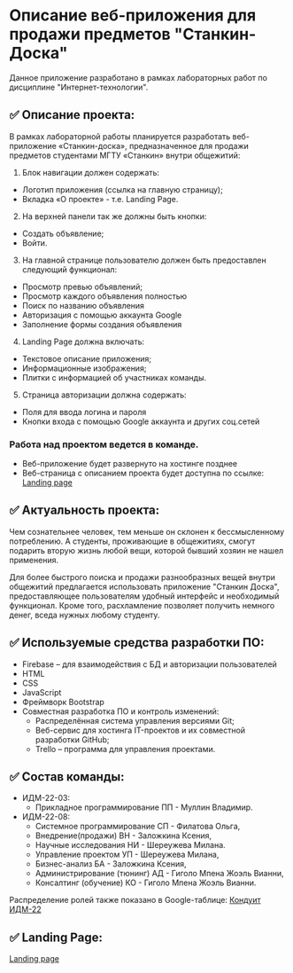 # Описание веб-приложения для продажи предметов "Станкин-Доска"

Данное приложение разработано в рамках лабораторных работ по дисциплине "Интернет-технологии".

## ✅ Описание проекта:

В рамках лабораторной работы планируется разработать веб-приложение «Станкин-доска», предназначенное для продажи предметов студентами МГТУ «Станкин» внутри общежитий:
1. Блок навигации должен содержать:
  * Логотип приложения (ссылка на главную страницу);
  * Вкладка «О проекте» - т.е. Landing Page.
2. На верхней панели так же должны быть кнопки:
  * Создать объявление;
  * Войти.
3. На главной странице пользователю должен быть предоставлен следующий функционал:
  * Просмотр превью объявлений;
  * Просмотр каждого объявления полностью
  * Поиск по названию объявления
  * Авторизация с помощью аккаунта Google
  * Заполнение формы создания объявления

4. Landing Page должна включать:
* Текстовое описание приложения;
* Информационные изображения;
* Плитки с информацией об участниках команды.

5. Страница авторизации должна содержать:
* Поля для ввода логина и пароля
* Кнопки входа с помощью Google аккаунта и других соц.сетей

### Работа над проектом ведется в команде.
* Веб-приложение будет развернуто на хостинге позднее
* Веб-страница с описанием проекта будет доступна по ссылке: [Landing page](https://)
## ✅ Актуальность проекта:
Чем сознательнее человек, тем меньше он склонен к бессмысленному потреблению. А студенты, проживающие в общежитиях, смогут подарить вторую жизнь любой вещи, которой бывший хозяин не нашел применения.

Для более быстрого поиска и продажи разнообразных вещей внутри общежитий предлагается использовать приложение "Станкин Доска", предоставляющее пользователям удобный интерфейс и необходимый функционал. Кроме того, расхламление позволяет получить немного денег, вседа нужных любому студенту.
## ✅ Используемые средства разработки ПО:
* Firebase – для взаимодействия с БД и авторизации пользователей
* HTML
* CSS
* JavaScript
* Фреймворк Bootstrap
* Совместная разработка ПО и контроль изменений:
  + Распределённая система управления версиями Git;
  + Веб-сервис для хостинга IT-проектов и их совместной разработки GitHub;
  + Trello – программа для управления проектами.

## ✅ Состав команды:

+ ИДМ-22-03:
  * Прикладное программирование ПП - Муллин Владимир.
+ ИДМ-22-08:
  * Системное программирование СП - Филатова Ольга,
  * Внедрение(продажи) ВН - Заложкина Ксения,
  * Научные исследования НИ - Шереужева Милана.
  * Управление проектом УП - Шереужева Милана,
  * Бизнес-анализ БА - Заложкина Ксения,
  * Администрирование (тюнинг) АД - Гиголо Мпена Жоэль Вианни,
  * Консалтинг (обучение) КО - Гиголо Мпена Жоэль Вианни.

Распределение ролей также показано в Google-таблице:
[Кондуит ИДМ-22](https://docs.google.com/spreadsheets/d/1ypxgDUpNsaAK5PH90dTfGKdtDnWaeEDWfupEbDokN6A/edit?usp=sharing)

## ✅ Landing Page:
[Landing page](https://)
